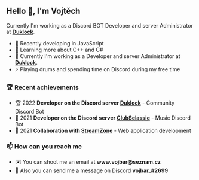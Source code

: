 <h2>Hello 👋, I'm Vojtěch</h2>

Currently I'm working as a Discord BOT Developer and server Administrator at **[Duklock](https://discord.gg/vwj9WSgFbW)**.

- 🔨 Recently developing in JavaScript
- 🌱 Learning more about C++ and C#
- 🔭 Currently I'm working as a Developer and server Administrator at **[Duklock](https://discord.gg/vwj9WSgFbW)**.
- ⚡ Playing drums and spending time on Discord during my free time

### 🏆 Recent achievements 
- 🏆 2022 **Developer on the Discord server [Duklock](https://discord.gg/vwj9WSgFbW)** - Community Discord Bot
- 🥇 2021 **Developer on the Discord server [ClubSelassie](https://discord.gg/4y2VqGpzfE)** - Music Discord Bot
- 🥈 2021 **Collaboration with [StreamZone](https://www.streamzone.sk/)** - Web application development

### 📫 How can you reach me
- ✉️ You can shoot me an email at **www<area>.vojbar@seznam<area>.cz**
- 💬 Also you can send me a message on Discord **vojbar_#2699**

<!--[![Discord Presence](https://lanyard.cnrad.dev/api/591905057541455881)](https://discord.com/users/591905057541455881)--> 
<!--<img src="https://discordapp.com/api/guilds/669899968567443477/widget.png?style=banner2" alt="Discord Banner 2"/>-->




